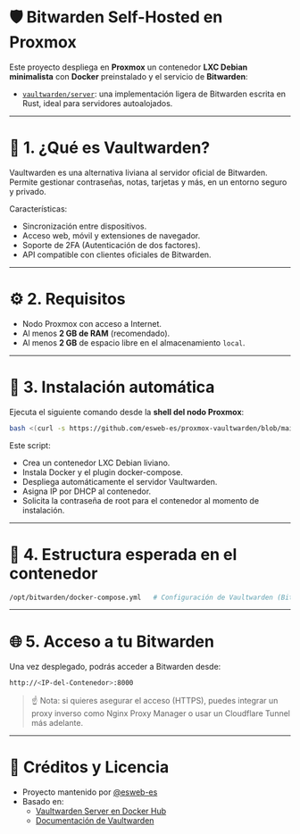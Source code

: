 # 🛡️ Bitwarden Self-Hosted en Proxmox

Este proyecto despliega en **Proxmox** un contenedor **LXC Debian minimalista** con **Docker** preinstalado y el servicio de **Bitwarden**:

- [`vaultwarden/server`](https://hub.docker.com/r/vaultwarden/server): una implementación ligera de Bitwarden escrita en Rust, ideal para servidores autoalojados.

---

# 🔐 1. ¿Qué es Vaultwarden?

Vaultwarden es una alternativa liviana al servidor oficial de Bitwarden. Permite gestionar contraseñas, notas, tarjetas y más, en un entorno seguro y privado.

Características:

- Sincronización entre dispositivos.
- Acceso web, móvil y extensiones de navegador.
- Soporte de 2FA (Autenticación de dos factores).
- API compatible con clientes oficiales de Bitwarden.

---

# ⚙️ 2. Requisitos

- Nodo Proxmox con acceso a Internet.
- Al menos **2 GB de RAM** (recomendado).
- Al menos **2 GB** de espacio libre en el almacenamiento `local`.

---

# 🧪 3. Instalación automática

Ejecuta el siguiente comando desde la **shell del nodo Proxmox**:

```bash
bash <(curl -s https://github.com/esweb-es/proxmox-vaultwarden/blob/main/proxmox-vaultwarden.sh)
```

Este script:

- Crea un contenedor LXC Debian liviano.
- Instala Docker y el plugin docker-compose.
- Despliega automáticamente el servidor Vaultwarden.
- Asigna IP por DHCP al contenedor.
- Solicita la contraseña de root para el contenedor al momento de instalación.

---

# 📂 4. Estructura esperada en el contenedor

```bash
/opt/bitwarden/docker-compose.yml   # Configuración de Vaultwarden (Bitwarden ligero)
```

---

# 🌐 5. Acceso a tu Bitwarden

Una vez desplegado, podrás acceder a Bitwarden desde:

```bash
http://<IP-del-Contenedor>:8000
```

> ☝️ Nota: si quieres asegurar el acceso (HTTPS), puedes integrar un proxy inverso como Nginx Proxy Manager o usar un Cloudflare Tunnel más adelante.

---

# 🧾 Créditos y Licencia

- Proyecto mantenido por [@esweb-es](https://github.com/esweb-es)
- Basado en:
  - [Vaultwarden Server en Docker Hub](https://hub.docker.com/r/vaultwarden/server)
  - [Documentación de Vaultwarden](https://github.com/dani-garcia/vaultwarden)

